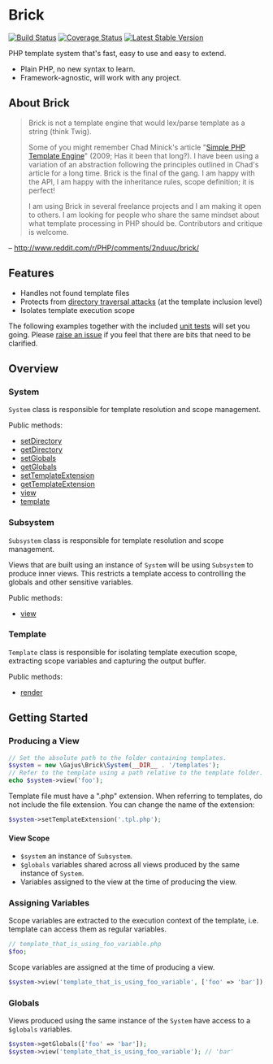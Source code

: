 # Brick

[![Build Status](https://img.shields.io/travis/gajus/brick/master.svg)](https://travis-ci.org/gajus/strading)
[![Coverage Status](https://img.shields.io/coveralls/gajus/brick/master.svg)](https://coveralls.io/r/gajus/strading?branch=master)
[![Latest Stable Version](https://img.shields.io/packagist/v/gajus/brick.svg)](https://packagist.org/packages/gajus/strading)

PHP template system that's fast, easy to use and easy to extend.

* Plain PHP, no new syntax to learn.
* Framework-agnostic, will work with any project.

## About Brick

> Brick is not a template engine that would lex/parse template as a string (think Twig).
>
> Some of you might remember Chad Minick's article "[Simple PHP Template Engine](http://chadminick.com/articles/simple-php-template-engine.html)" (2009; Has it been that long?). I have been using a variation of an abstraction following the principles outlined in Chad's article for a long time. Brick is the final of the gang. I am happy with the API, I am happy with the inheritance rules, scope definition; it is perfect!
>
> I am using Brick in several freelance projects and I am making it open to others. I am looking for people who share the same mindset about what template processing in PHP should be. Contributors and critique is welcome.

– http://www.reddit.com/r/PHP/comments/2nduuc/brick/

## Features

* Handles not found template files
* Protects from [directory traversal attacks](http://en.wikipedia.org/wiki/Directory_traversal_attack) (at the template inclusion level)
* Isolates template execution scope

The following examples together with the included [unit tests](https://github.com/gajus/brick/tree/master/tests) will set you going. Please [raise an issue](https://github.com/gajus/brick/issues) if you feel that there are bits that need to be clarified.

## Overview

### System

`System` class is responsible for template resolution and scope management.

Public methods:

* [setDirectory](https://github.com/gajus/brick/blob/master/src/System.php)
* [getDirectory](https://github.com/gajus/brick/blob/master/src/System.php)
* [setGlobals](https://github.com/gajus/brick/blob/master/src/System.php)
* [getGlobals](https://github.com/gajus/brick/blob/master/src/System.php)
* [setTemplateExtension](https://github.com/gajus/brick/blob/master/src/System.php)
* [getTemplateExtension](https://github.com/gajus/brick/blob/master/src/System.php)
* [view](https://github.com/gajus/brick/blob/master/src/System.php)
* [template](https://github.com/gajus/brick/blob/master/src/System.php)

### Subsystem

`Subsystem` class is responsible for template resolution and scope management.

Views that are built using an instance of `System` will be using `Subsystem` to produce inner views. This restricts a template access to controlling the globals and other sensitive variables.

Public methods:

* [view](https://github.com/gajus/brick/blob/master/src/Subsystem.php)

### Template

`Template` class is responsible for isolating template execution scope, extracting scope variables and capturing the output buffer.

Public methods:

* [render](https://github.com/gajus/brick/blob/master/src/Template.php)

## Getting Started

### Producing a View

```php
// Set the absolute path to the folder containing templates.
$system = new \Gajus\Brick\System(__DIR__ . '/templates');
// Refer to the template using a path relative to the template folder.
echo $system->view('foo');
```

Template file must have a ".php" extension. When referring to templates, do not include the file extension. You can change the name of the extension:

```php
$system->setTemplateExtension('.tpl.php');
```

#### View Scope

* `$system` an instance of `Subsystem`.
* `$globals` variables shared across all views produced by the same instance of `System`.
* Variables assigned to the view at the time of producing the view.

### Assigning Variables

Scope variables are extracted to the execution context of the template, i.e. template can access them as regular variables.

```php
// template_that_is_using_foo_variable.php
$foo;
```

Scope variables are assigned at the time of producing a view.

```php
$system->view('template_that_is_using_foo_variable', ['foo' => 'bar']); // 'bar'
```

### Globals

Views produced using the same instance of the `System` have access to a `$globals` variables.

```php
$system->getGlobals(['foo' => 'bar']);
$system->view('template_that_is_using_foo_variable'); // 'bar'
```
